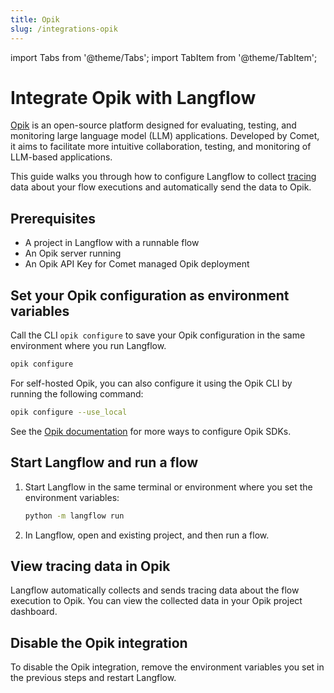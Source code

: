 ```yaml
---
title: Opik
slug: /integrations-opik
---
```


import Tabs from '@theme/Tabs';
import TabItem from '@theme/TabItem';

# Integrate Opik with Langflow

[Opik](https://www.comet.com/site/products/opik/) is an open-source platform designed for evaluating, testing, and monitoring large language model (LLM) applications. Developed by Comet, it aims to facilitate more intuitive collaboration, testing, and monitoring of LLM-based applications.

This guide walks you through how to configure Langflow to collect [tracing](https://www.comet.com/docs/opik/tracing/log_traces) data about your flow executions and automatically send the data to Opik.

## Prerequisites

- A project in Langflow with a runnable flow
- An Opik server running
- An Opik API Key for Comet managed Opik deployment

## Set your Opik configuration as environment variables

Call the CLI `opik configure` to save your Opik configuration in the same environment where you run Langflow.

```bash
opik configure
```

For self-hosted Opik, you can also configure it using the Opik CLI by running the following command:

```bash
opik configure --use_local
```

See the [Opik documentation](https://www.comet.com/docs/opik/tracing/sdk_configuration) for more ways to configure Opik SDKs.

## Start Langflow and run a flow

1. Start Langflow in the same terminal or environment where you set the environment variables:

    ```bash
    python -m langflow run
    ```

2. In Langflow, open and existing project, and then run a flow.

## View tracing data in Opik

Langflow automatically collects and sends tracing data about the flow execution to Opik.
You can view the collected data in your Opik project dashboard.

## Disable the Opik integration

To disable the Opik integration, remove the environment variables you set in the previous steps and restart Langflow.
